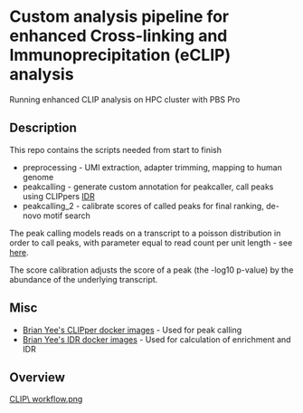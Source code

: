 # Custom analysis pipeline for enhanced Cross-linking and Immunoprecipitation (eCLIP) analysis

Running enhanced CLIP analysis on HPC cluster with PBS Pro

## Description

This repo contains the scripts needed from start to finish

* preprocessing - UMI extraction, adapter trimming, mapping to human genome
* peakcalling - generate custom annotation for peakcaller, call peaks using CLIPpers [IDR](https://www.encodeproject.org/pipelines/ENCPL357ADL/)
* peakcalling_2 - calibrate scores of called peaks for final ranking, de-novo motif search

The peak calling models reads on a transcript to a poisson distribution in order to call peaks, with parameter equal to read count per unit length - see [here](https://github.com/YeoLab/clipper/blob/master/clipper/src/call_peak.py). 

The score calibration adjusts the score of a peak (the -log10 p-value) by the abundance of the underlying transcript. 

## Misc

* [Brian Yee's CLIPper docker images](https://hub.docker.com/r/brianyee/clipper/) - Used for peak calling
* [Brian Yee's IDR docker images](https://hub.docker.com/r/brianyee/merge_peaks/) - Used for calculation of enrichment and IDR

## Overview

[CLIP\ workflow.png](https://github.com/gm088/CLIP_analysis_modules/blob/main/CLIP&workflow.png)


